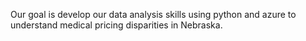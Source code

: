 Our goal is develop our data analysis skills using python and azure to understand medical pricing disparities in Nebraska. 
